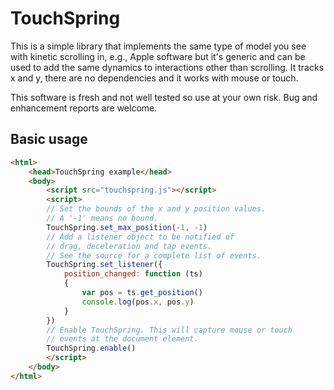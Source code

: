 # TouchSpring

This is a simple library that implements the same type of model you see with kinetic scrolling in, e.g., Apple software but it's generic and can be used to add the same dynamics to interactions other than scrolling. It tracks x and y, there are no dependencies and it works with mouse or touch.

This software is fresh and not well tested so use at your own risk. Bug and enhancement reports are welcome.

## Basic usage

```html
<html>
    <head>TouchSpring example</head>
    <body>
        <script src="touchspring.js"></script>
        <script>
        // Set the bounds of the x and y position values.
        // A '-1' means no bound.
        TouchSpring.set_max_position(-1, -1)
        // Add a listener object to be notified of 
        // drag, deceleration and tap events.
        // See the source for a complete list of events.
        TouchSpring.set_listener({
            position_changed: function (ts)
            {
                var pos = ts.get_position()
                console.log(pos.x, pos.y)
            }
        })
        // Enable TouchSpring. This will capture mouse or touch 
        // events at the document element.
        TouchSpring.enable()
        </script>
    </body>
</html>
```